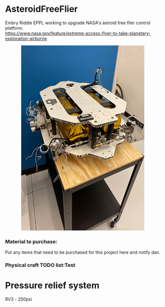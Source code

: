 # AsteroidFreeFlier
Embry Riddle EPPL working to upgrade NASA's astroid free flier control platform.  
https://www.nasa.gov/feature/extreme-access-flyer-to-take-planetary-exploration-airborne

<p align="center">
  <img width="400px" height="600px" src="https://github.com/danielwilczak101/AsteroidFreeFlier/blob/media/images/craft1010.JPG">
</p>




### Material to purchase:
Put any items that need to be purchased for this project here and notify dan.  


### Physical craft TODO list:Test 


# Pressure relief system
RV3 - 250psi

